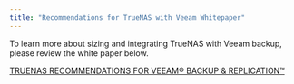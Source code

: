 ```yaml
---
title: "Recommendations for TrueNAS with Veeam Whitepaper"
---
```


To learn more about sizing and integrating TrueNAS with Veeam backup, please review the white paper below.

<a href="https://static.ixsystems.co/uploads/2020/09/TrueNAS_For_Veeaam_Backup__Replication_Whitepaper_2020_WEB.pdf">TRUENAS RECOMMENDATIONS FOR VEEAM® BACKUP & REPLICATION™</a>

